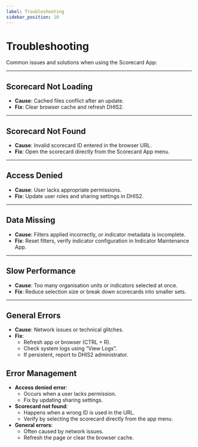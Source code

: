 ```yaml
---
label: Troubleshooting
sidebar_position: 10
---
```


# Troubleshooting

Common issues and solutions when using the Scorecard App:

---

## Scorecard Not Loading
- **Cause**: Cached files conflict after an update.
- **Fix**: Clear browser cache and refresh DHIS2.

---

## Scorecard Not Found
- **Cause**: Invalid scorecard ID entered in the browser URL.
- **Fix**: Open the scorecard directly from the Scorecard App menu.

---

## Access Denied
- **Cause**: User lacks appropriate permissions.
- **Fix**: Update user roles and sharing settings in DHIS2.

---

## Data Missing
- **Cause**: Filters applied incorrectly, or indicator metadata is incomplete.
- **Fix**: Reset filters, verify indicator configuration in Indicator Maintenance App.

---

## Slow Performance
- **Cause**: Too many organisation units or indicators selected at once.
- **Fix**: Reduce selection size or break down scorecards into smaller sets.

---

## General Errors
- **Cause**: Network issues or technical glitches.
- **Fix**:
  - Refresh app or browser (CTRL + R).
  - Check system logs using “View Logs”.
  - If persistent, report to DHIS2 administrator.

## Error Management
- **Access denied error**:
  - Occurs when a user lacks permission.
  - Fix by updating sharing settings.
- **Scorecard not found**:
  - Happens when a wrong ID is used in the URL.
  - Verify by selecting the scorecard directly from the app menu.
- **General errors**:
  - Often caused by network issues.
  - Refresh the page or clear the browser cache.